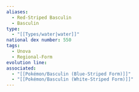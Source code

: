 ```yaml
---
aliases:
  - Red-Striped Basculin
  - Basculin
type:
  - "[[Types/water|water]]"
national dex number: 550
tags:
  - Unova
  - Regional-Form
evolution line: 
associated:
  - "[[Pokémon/Basculin (Blue-Striped Form)]]"
  - "[[Pokémon/Basculin (White-Striped Form)]]"
---
```

